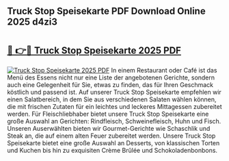## Truck Stop Speisekarte PDF Download Online 2025 d4zi3

# <h2><a href="http://gc7afi.nevu.top/?p=Truck+Stop+Speisekarte">🔗 👉🔴 Truck Stop Speisekarte 2025 PDF</a></h2>

[![Truck Stop Speisekarte 2025 PDF](https://i.imgur.com/dBaPXMq.png)](http://gc7afi.nevu.top/?p=Truck+Stop+Speisekarte)
In einem Restaurant oder Café ist das Menü des Essens nicht nur eine Liste der angebotenen Gerichte, sondern auch eine Gelegenheit für Sie, etwas zu finden, das für Ihren Geschmack köstlich und passend ist. Auf unserer Truck Stop Speisekarte empfehlen wir einen Salatbereich, in dem Sie aus verschiedenen Salaten wählen können, die mit frischen Zutaten für ein leichtes und leckeres Mittagessen zubereitet werden. Für Fleischliebhaber bietet unsere Truck Stop Speisekarte eine große Auswahl an Gerichten: Rindfleisch, Schweinefleisch, Huhn und Fisch. Unseren Auserwählten bieten wir Gourmet-Gerichte wie Schaschlik und Steak an, die auf einem alten Feuer zubereitet werden. Unsere Truck Stop Speisekarte bietet eine große Auswahl an Desserts, von klassischen Torten und Kuchen bis hin zu exquisiten Crème Brûlée und Schokoladenbonbons.
